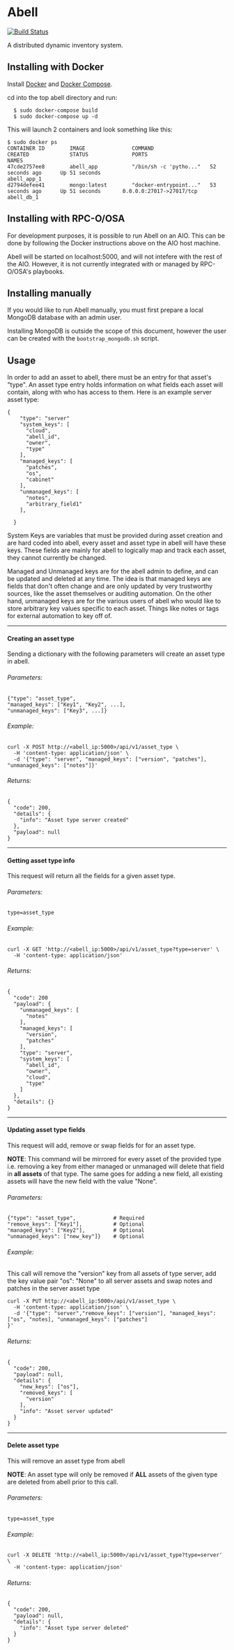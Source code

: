 Abell
===

[![Build Status](https://travis-ci.org/rcbops/abell.svg?branch=master)](https://github.com/rcbops/abell)

A distributed dynamic inventory system.

Installing with Docker
-------------
Install [Docker](https://www.digitalocean.com/community/tutorials/how-to-install-and-use-docker-on-ubuntu-16-04) and [Docker Compose](https://www.digitalocean.com/community/tutorials/how-to-install-docker-compose-on-ubuntu-16-04).

cd into the top abell directory and run:

```
  $ sudo docker-compose build
  $ sudo docker-compose up -d
```
This will launch 2 containers and look something like this:

```
$ sudo docker ps
CONTAINER ID        IMAGE               COMMAND                  CREATED             STATUS              PORTS                      NAMES
47cde2757ee8        abell_app           "/bin/sh -c 'pytho..."   52 seconds ago      Up 51 seconds                                  abell_app_1
d2794defee41        mongo:latest        "docker-entrypoint..."   53 seconds ago      Up 51 seconds       0.0.0.0:27017->27017/tcp   abell_db_1
```

Installing with RPC-O/OSA
-------------------------

For development purposes, it is possible to run Abell on an AIO. This can be done by following the Docker instructions above on the AIO host machine.

Abell will be started on localhost:5000, and will not intefere with the rest of the AIO. However, it is not currently integrated with or managed by RPC-O/OSA's playbooks.

Installing manually
-------------------

If you would like to run Abell manually, you must first prepare a local MongoDB database with an admin user.

Installing MongoDB is outside the scope of this document, however the user can be created with the `bootstrap_mongodb.sh` script.

Usage
---
In order to add an asset to abell, there must be an entry for that asset's "type". An asset type entry holds information on what fields each asset will contain, along with who has access to them. Here is an example server asset type:

```
{
    "type": "server"
    "system_keys": [
      "cloud",
      "abell_id",
      "owner",
      "type"
    ],
    "managed_keys": [
      "patches",
      "os",
      "cabinet"
    ],
    "unmanaged_keys": [
      "notes",
      "arbitrary_field1"
    ],

  }
```
System Keys are variables that must be provided during asset creation and are hard coded into abell, every asset and asset type in abell will have these keys. These fields are mainly for abell to logically map and track each asset, they cannot currently be changed.

Managed and Unmanaged keys are for the abell admin to define, and can be updated and deleted at any time. The idea is that managed keys are fields that don't often change and are only updated by very trustworthy sources, like the asset themselves or auditing automation. On the other hand, unmanaged keys are for the various users of abell who would like to store arbitrary key values specific to each asset. Things like notes or tags for external automation to key off of.

----------------------
#### Creating an asset type
Sending a dictionary with the following parameters will create an asset type  in abell.
###### Parameters:
```
{"type": "asset_type",
"managed_keys": ["Key1", "Key2", ...],
"unmanaged_keys": ["Key3", ...]}
```

###### Example:
```
curl -X POST http://<abell_ip:5000>/api/v1/asset_type \
  -H 'content-type: application/json' \
  -d '{"type": "server", "managed_keys": ["version", "patches"], "unmanaged_keys": ["notes"]}'
```

###### Returns:
```
{
  "code": 200,
  "details": {
    "info": "Asset type server created"
  },
  "payload": null
}
```
----------------------
#### Getting asset type info
This request will return all the fields for a given asset type.

###### Parameters:
```
type=asset_type
```

###### Example:
```
curl -X GET 'http://<abell_ip:5000>/api/v1/asset_type?type=server' \
  -H 'content-type: application/json'
```

###### Returns:
```
{
  "code": 200
  "payload": {
    "unmanaged_keys": [
      "notes"
    ],
    "managed_keys": [
      "version",
      "patches"
    ],
    "type": "server",
    "system_keys": [
      "abell_id",
      "owner",
      "cloud",
      "type"
    ]
  },
  "details": {}
}
```
----------------------
#### Updating asset type fields
This request will add, remove or swap fields for for an asset type.

**NOTE**: This command will be mirrored for every asset of the provided type i.e. removing a key from either managed or unmanaged will delete that field in **all assets** of that type. The same goes for adding a new field, all existing assets will have the new field with the value "None".

###### Parameters:
```
{"type": "asset_type",            # Required
"remove_keys": ["Key1"],          # Optional
"managed_keys": ["Key2"],         # Optional
"unmanaged_keys": ["new_key"]}    # Optional
```

###### Example:
This call will remove the "version" key from all assets of type server, add the key value pair "os": "None" to all server assets and swap notes and patches in the server asset type
```
curl -X PUT http://<abell_ip:5000>/api/v1/asset_type \
  -H 'content-type: application/json' \
  -d '{"type": "server","remove_keys": ["version"], "managed_keys": ["os", "notes], "unmanaged_keys": ["patches"]
}'
```

###### Returns:
```
{
  "code": 200,
  "payload": null,
  "details": {
    "new_keys": ["os"],
    "removed_keys": [
      "version"
    ],
    "info": "Asset server updated"
  }
}
```
----------------------
#### Delete asset type
This will remove an asset type from abell

**NOTE**: An asset type will only be removed if **ALL** assets of the given type are deleted from abell prior to this call.

###### Parameters:
```
type=asset_type
```

###### Example:
```
curl -X DELETE 'http://<abell_ip:5000>/api/v1/asset_type?type=server' \
  -H 'content-type: application/json'
```

###### Returns:
```
{
  "code": 200,
  "payload": null,
  "details": {
    "info": "Asset type server deleted"
  }
}
```
